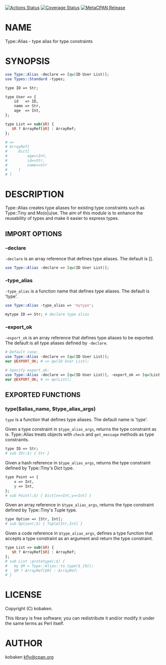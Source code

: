 [![Actions Status](https://github.com/kfly8/Type-Alias/actions/workflows/test.yml/badge.svg)](https://github.com/kfly8/Type-Alias/actions) [![Coverage Status](https://img.shields.io/coveralls/kfly8/Type-Alias/main.svg?style=flat)](https://coveralls.io/r/kfly8/Type-Alias?branch=main) [![MetaCPAN Release](https://badge.fury.io/pl/Type-Alias.svg)](https://metacpan.org/release/Type-Alias)
# NAME

Type::Alias - type alias for type constraints

# SYNOPSIS

```perl
use Type::Alias -declare => [qw(ID User List)];
use Types::Standard -types;

type ID => Str;

type User => {
    id   => ID,
    name => Str,
    age  => Int,
};

type List => sub($R) {
   $R ? ArrayRef[$R] : ArrayRef;
};

# =>
# ArrayRef[
#     Dict[
#         age=>Int,
#         id=>Str,
#         name=>Str
#     ]
# ]
```

# DESCRIPTION

Type::Alias creates type aliases for existing type constraints such as Type::Tiny and Mo(o|u)se. The aim of this module is to enhance the reusability of types and make it easier to express types.

## IMPORT OPTIONS

### -declare

`-declare` is an array reference that defines type aliases. The default is \[\].

```perl
use Type::Alias -declare => [qw(ID User List)];
```

### -type\_alias

`-type_alias` is a function name that defines type aliases. The default is 'type'.

```perl
use Type::Alias -type_alias => 'mytype';

mytype ID => Str; # declare type alias
```

### -export\_ok

`-export_ok` is an array reference that defines type aliases to be exported. The default is all type aliases defined by `-declare`.

```perl
# Default case:
use Type::Alias -declare => [qw(ID User List)];
our @EXPORT_OK; # => qw(ID User List);

# Specify export_ok:
use Type::Alias -declare => [qw(ID User List)], -export_ok => [qw(List)];
our @EXPORT_OK; # => qw(List);
```

## EXPORTED FUNCTIONS

### type($alias\_name, $type\_alias\_args)

`type` is a function that defines type aliases. The default name is 'type'.

Given a type constraint in `$type_alias_args`, returns the type constraint as is.
Type::Alias treats objects with `check` and `get_message` methods as type constraints.

```perl
type ID => Str;
# sub ID(;$) { Str }
```

Given a hash reference in `$type_alias_args`, returns the type constraint defined by Type::Tiny's Dict type.

```perl
type Point => {
    x => Int,
    y => Int,
};
# sub Point(;$) { Dict[x=>Int,y=>Int] }
```

Given an array reference in `$type_alias_args`, returns the type constraint defined by Type::Tiny's Tuple type.

```perl
type Option => [Str, Int];
# sub Option(;$) { Tuple[Str,Int] }
```

Given a code reference in `$type_alias_args`, defines a type function that accepts a type constraint as an argument and return the type constraint.

```perl
type List => sub($R) {
   $R ? ArrayRef[$R] : ArrayRef;
};
# sub List :prototype(;$) {
#   my $R = Type::Alias::to_type($_[0]);
#   $R ? ArrayRef[$R] : ArrayRef;
# }
```

# LICENSE

Copyright (C) kobaken.

This library is free software; you can redistribute it and/or modify
it under the same terms as Perl itself.

# AUTHOR

kobaken <kfly@cpan.org>
